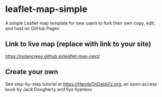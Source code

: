 # leaflet-map-simple
A simple Leaflet map template for new users to fork their own copy, edit, and host on GitHub Pages

## Link to live map (replace with link to your site)
https://nolancrees.github.io/leaflet-map-next/

## Create your own
See step-by-step tutorial at https://HandsOnDataViz.org, an open-access book by Jack Dougherty and Ilya Ilyankou
